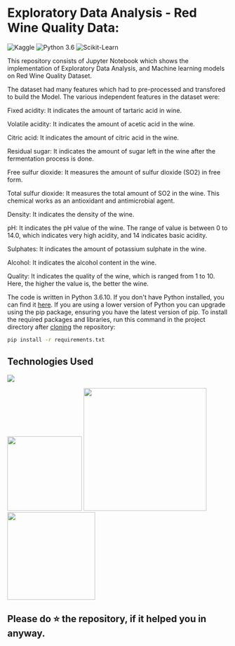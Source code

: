 # Exploratory Data Analysis - Red Wine Quality Data:

![Kaggle](https://img.shields.io/badge/Dataset-Kaggle-blue.svg) ![Python 3.6](https://img.shields.io/badge/Python-3.6-brightgreen.svg) ![Scikit-Learn](https://img.shields.io/badge/Library-ScikitLearn-orange.svg)

This repository consists of Jupyter Notebook which shows the implementation of Exploratory Data Analysis, and Machine learning models on Red Wine Quality Dataset.

The dataset had many features which had to pre-processed and transfored to build the Model. The various independent features in the dataset were:

Fixed acidity: It indicates the amount of tartaric acid in wine.

Volatile acidity: It indicates the amount of acetic acid in the wine.

Citric acid: It indicates the amount of citric acid in the wine.

Residual sugar: It indicates the amount of sugar left in the wine after the fermentation process is done.

Free sulfur dioxide: It measures the amount of sulfur dioxide (SO2) in free form.

Total sulfur dioxide: It measures the total amount of SO2 in the wine. This chemical works as an antioxidant and antimicrobial agent.

Density: It indicates the density of the wine.

pH: It indicates the pH value of the wine. The range of value is between 0 to 14.0, which indicates very high acidity, and 14 indicates basic acidity.

Sulphates: It indicates the amount of potassium sulphate in the wine.

Alcohol: It indicates the alcohol content in the wine.

Quality: It indicates the quality of the wine, which is ranged from 1 to 10. Here, the higher the value is, the better the wine.

The code is written in Python 3.6.10. 
If you don't have Python installed, you can find it [here](https://www.python.org/downloads/). If you are using a lower version of Python you can upgrade using the pip package, ensuring you have the latest version of pip. To install the required packages and libraries, run this command in the project directory after [cloning](https://www.howtogeek.com/451360/how-to-clone-a-github-repository/) the repository:
```bash
pip install -r requirements.txt
```

## Technologies Used

![](https://forthebadge.com/images/badges/made-with-python.svg)

[<img target="_blank" src="https://flask.palletsprojects.com/en/1.1.x/_images/flask-logo.png" width=170>](https://flask.palletsprojects.com/en/1.1.x/) [<img target="_blank" src="https://number1.co.za/wp-content/uploads/2017/10/gunicorn_logo-300x85.png" width=280>](https://gunicorn.org) [<img target="_blank" src="https://scikit-learn.org/stable/_static/scikit-learn-logo-small.png" width=200>](https://scikit-learn.org/stable/) 

## Please do ⭐ the repository, if it helped you in anyway.
